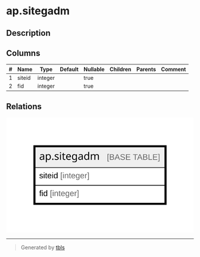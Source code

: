 # ap.sitegadm

## Description

## Columns

| # | Name   | Type    | Default | Nullable | Children | Parents | Comment |
| - | ------ | ------- | ------- | -------- | -------- | ------- | ------- |
| 1 | siteid | integer |         | true     |          |         |         |
| 2 | fid    | integer |         | true     |          |         |         |

## Relations

![er](ap.sitegadm.svg)

---

> Generated by [tbls](https://github.com/k1LoW/tbls)